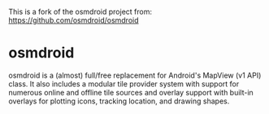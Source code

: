 This is a fork of the osmdroid project from: https://github.com/osmdroid/osmdroid

# osmdroid

osmdroid is a (almost) full/free replacement for Android's MapView (v1
API) class. It also includes a modular tile provider system with
support for numerous online and offline tile sources and overlay
support with built-in overlays for plotting icons, tracking location,
and drawing shapes.
